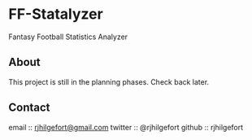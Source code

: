 FF-Statalyzer
=============

Fantasy Football Statistics Analyzer

About
-----

This project is still in the planning phases. Check back later.

Contact
-------

email   :: rjhilgefort@gmail.com
twitter :: @rjhilgefort
github  :: rjhilgefort